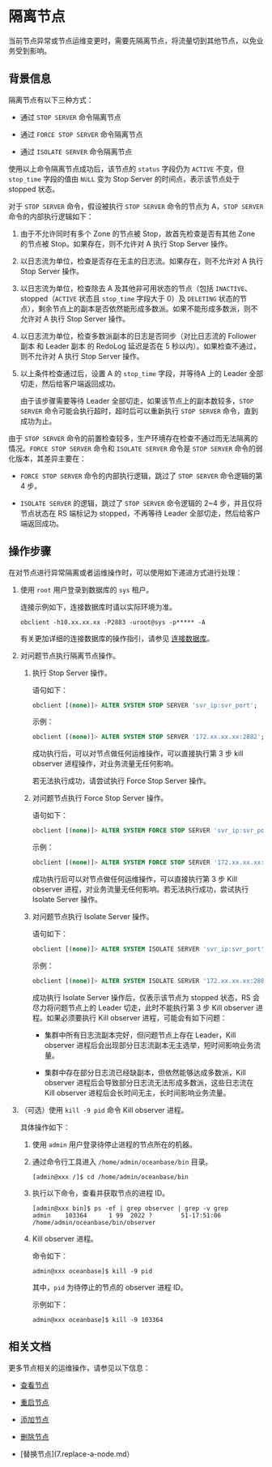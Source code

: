 # 隔离节点

当前节点异常或节点运维变更时，需要先隔离节点，将流量切到其他节点，以免业务受到影响。

## 背景信息

隔离节点有以下三种方式：

* 通过 `STOP SERVER` 命令隔离节点

* 通过 `FORCE STOP SERVER` 命令隔离节点

* 通过 `ISOLATE SERVER` 命令隔离节点

使用以上命令隔离节点成功后，该节点的 `status` 字段仍为 `ACTIVE` 不变，但 `stop_time` 字段的值由 `NULL` 变为 Stop Server 的时间点，表示该节点处于 stopped 状态。

对于 `STOP SERVER` 命令，假设被执行 `STOP SERVER` 命令的节点为 A，`STOP SERVER` 命令的内部执行逻辑如下：

1. 由于不允许同时有多个 Zone 的节点被 Stop，故首先检查是否有其他 Zone 的节点被 Stop。如果存在，则不允许对 A 执行 Stop Server 操作。

2. 以日志流为单位，检查是否存在无主的日志流。如果存在，则不允许对 A 执行 Stop Server 操作。

3. 以日志流为单位，检查除去 A 及其他非可用状态的节点（包括 `INACTIVE`、stopped（`ACTIVE` 状态且 `stop_time` 字段大于 0）及 `DELETING` 状态的节点），剩余节点上的副本是否依然能形成多数派。如果不能形成多数派，则不允许对 A 执行 Stop Server 操作。

4. 以日志流为单位，检查多数派副本的日志是否同步（对比日志流的 Follower 副本 和 Leader 副本 的 RedoLog 延迟是否在 5 秒以内）。如果检查不通过，则不允许对 A 执行 Stop Server 操作。

5. 以上条件检查通过后，设置 A 的 `stop_time` 字段，并等待A 上的 Leader 全部切走，然后给客户端返回成功。

   由于该步骤需要等待 Leader 全部切走，如果该节点上的副本数较多，`STOP SERVER` 命令可能会执行超时，超时后可以重新执行 `STOP SERVER` 命令，直到成功为止。

由于 `STOP SERVER` 命令的前置检查较多，生产环境存在检查不通过而无法隔离的情况。`FORCE STOP SERVER` 命令和 `ISOLATE SERVER` 命令是 `STOP SERVER` 命令的弱化版本，其差异主要在：

* `FORCE STOP SERVER` 命令的内部执行逻辑，跳过了 `STOP SERVER` 命令逻辑的第 4 步。

* `ISOLATE SERVER` 的逻辑，跳过了 `STOP SERVER` 命令逻辑的 2~4 步，并且仅将节点状态在 RS 端标记为 stopped，不再等待 Leader 全部切走，然后给客户端返回成功。

## 操作步骤

在对节点进行异常隔离或者运维操作时，可以使用如下递进方式进行处理：

1. 使用 `root` 用户登录到数据库的 `sys` 租户。

   连接示例如下，连接数据库时请以实际环境为准。

   ```shell
   obclient -h10.xx.xx.xx -P2883 -uroot@sys -p***** -A
   ```
   
   有关更加详细的连接数据库的操作指引，请参见 [连接数据库](../../../3.develop/1.application-development-based-on-mysql-mode/1.database-connection-of-mysql/1.connection-mode-overview.md)。

2. 对问题节点执行隔离节点操作。

   1. 执行 Stop Server 操作。

      语句如下：

      ```sql
      obclient [(none)]> ALTER SYSTEM STOP SERVER 'svr_ip:svr_port'; 
      ```

      示例：

      ```sql
      obclient [(none)]> ALTER SYSTEM STOP SERVER '172.xx.xx.xx:2882'; 
      ```

      成功执行后，可以对节点做任何运维操作，可以直接执行第 3 步 kill observer 进程操作，对业务流量无任何影响。
      
      若无法执行成功，请尝试执行 Force Stop Server 操作。

   2. 对问题节点执行 Force Stop Server 操作。

      语句如下：

      ```sql
      obclient [(none)]> ALTER SYSTEM FORCE STOP SERVER 'svr_ip:svr_port'; 
      ```

      示例：

      ```sql
      obclient [(none)]> ALTER SYSTEM FORCE STOP SERVER '172.xx.xx.xx:2882'; 
      ```

      成功执行后可以对节点做任何运维操作，可以直接执行第 3 步 Kill observer 进程，对业务流量无任何影响。若无法执行成功，尝试执行 Isolate Server 操作。

   3. 对问题节点执行 Isolate Server 操作。

      语句如下：

      ```sql
      obclient [(none)]> ALTER SYSTEM ISOLATE SERVER 'svr_ip:svr_port'; 
      ```

      示例：

      ```sql
      obclient [(none)]> ALTER SYSTEM ISOLATE SERVER '172.xx.xx.xx:2882'; 
      ```

      成功执行 Isolate Server 操作后，仅表示该节点为 stopped 状态，RS 会尽力将问题节点上的 Leader 切走，此时不能执行第 3 步 Kill observer 进程。如果必须要执行 Kill observer 进程，可能会有如下问题：

      * 集群中所有日志流副本完好，但问题节点上存在 Leader，Kill observer 进程后会出现部分日志流副本无主选举，短时间影响业务流量。

      * 集群中存在部分日志流已经缺副本，但依然能够达成多数派，Kill observer 进程后会导致部分日志流无法形成多数派，这些日志流在 Kill observer 进程后会长时间无主，长时间影响业务流量。

3. （可选）使用 `kill -9 pid` 命令 Kill observer 进程。

   具体操作如下：

   1. 使用 `admin` 用户登录待停止进程的节点所在的机器。

   2. 通过命令行工具进入 `/home/admin/oceanbase/bin` 目录。

       ```shell
       [admin@xxx /]$ cd /home/admin/oceanbase/bin
       ```

   3. 执行以下命令，查看并获取节点的进程 ID。

      ```shell
      [admin@xxx bin]$ ps -ef | grep observer | grep -v grep
      admin    103364      1 99  2022 ?        51-17:51:06 /home/admin/oceanbase/bin/observer
      ```

   4. Kill observer 进程。

      命令如下：

      ```shell
      admin@xxx oceanbase]$ kill -9 pid
      ```

      其中，`pid` 为待停止的节点的 observer 进程 ID。

      示例如下：

      ```shell
      admin@xxx oceanbase]$ kill -9 103364
      ```

## 相关文档

更多节点相关的运维操作，请参见以下信息：

* [查看节点](2.view-an-observer.md)

* [重启节点](3.restart-a-node.md)

* [添加节点](2.add-a-node.md)

* [删除节点](5.delete-a-node.md)

* [替换节点](7.replace-a-node.md）
